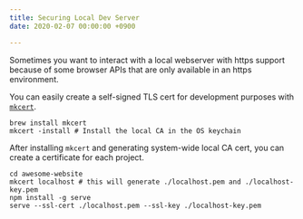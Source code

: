 ```yaml
---
title: Securing Local Dev Server
date: 2020-02-07 00:00:00 +0900

---
```

Sometimes you want to interact with a local webserver with https support because of some browser APIs that are only available in an https environment.

You can easily create a self-signed TLS cert for development purposes with [`mkcert`](https://github.com/FiloSottile/mkcert).

```shell
brew install mkcert
mkcert -install # Install the local CA in the OS keychain
```

After installing `mkcert` and generating system-wide local CA cert, you can create a certificate for each project.

```
cd awesome-website
mkcert localhost # this will generate ./localhost.pem and ./localhost-key.pem
npm install -g serve
serve --ssl-cert ./localhost.pem --ssl-key ./localhost-key.pem
```